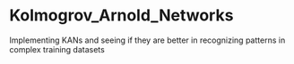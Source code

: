 # Kolmogrov_Arnold_Networks
Implementing KANs and seeing if they are better in recognizing patterns in complex training datasets
